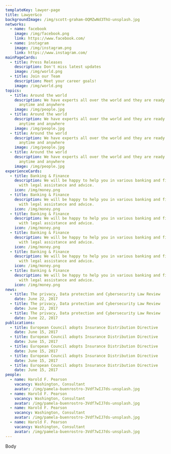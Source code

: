 ```yaml
---
templateKey: lawyer-page
title: Lawyer&co
backgroundImage: /img/scott-graham-OQMZwNd3ThU-unsplash.jpg
networks:
  - name: facebook
    image: /img/facebook.png
    link: https://www.facebook.com/
  - name: instagram
    image: /img/instagram.png
    link: https://www.instagram.com/
mainPageCards:
  - title: Press Releases
    description: Don't miss latest updates
    image: /img/world.png
  - title: Join our Team
    description: Meet your career goals!
    image: /img/world.png
topics:
  - title: Around the world
    description: We have experts all over the world and they are ready to help you
      anytime and anywhere
    image: /img/people.jpg
  - title: Around the world
    description: We have experts all over the world and they are ready to help you
      anytime and anywhere
    image: /img/people.jpg
  - title: Around the world
    description: We have experts all over the world and they are ready to help you
      anytime and anywhere
    image: /img/people.jpg
  - title: Around the world
    description: We have experts all over the world and they are ready to help you
      anytime and anywhere
    image: /img/people.jpg
experienceCards:
  - title: Banking & Finance
    description: We will be happy to help you in various banking and finance issues
      with legal assistance and advice.
    icon: /img/money.png
  - title: Banking & Finance
    description: We will be happy to help you in various banking and finance issues
      with legal assistance and advice.
    icon: /img/money.png
  - title: Banking & Finance
    description: We will be happy to help you in various banking and finance issues
      with legal assistance and advice.
    icon: /img/money.png
  - title: Banking & Finance
    description: We will be happy to help you in various banking and finance issues
      with legal assistance and advice.
    icon: /img/money.png
  - title: Banking & Finance
    description: We will be happy to help you in various banking and finance issues
      with legal assistance and advice.
    icon: /img/money.png
  - title: Banking & Finance
    description: We will be happy to help you in various banking and finance issues
      with legal assistance and advice.
    icon: /img/money.png
news:
  - title: The privacy, Data protection and Cybersecurity Law Review
    date: June 22, 2017
  - title: The privacy, Data protection and Cybersecurity Law Review
    date: June 22, 2017
  - title: The privacy, Data protection and Cybersecurity Law Review
    date: June 22, 2017
publications:
  - title: European Council adopts Insurance Distribution Directive
    date: June 15, 2017
  - title: European Council adopts Insurance Distribution Directive
    date: June 15, 2017
  - title: European Council adopts Insurance Distribution Directive
    date: June 15, 2017
  - title: European Council adopts Insurance Distribution Directive
    date: June 15, 2017
  - title: European Council adopts Insurance Distribution Directive
    date: June 15, 2017
people:
  - name: Harold F. Pearson
    vacancy: Washington, Consultant
    avatar: /img/pamela-buenrostro-3Vdf7wIJ7ds-unsplash.jpg
  - name: Harold F. Pearson
    vacancy: Washington, Consultant
    avatar: /img/pamela-buenrostro-3Vdf7wIJ7ds-unsplash.jpg
  - name: Harold F. Pearson
    vacancy: Washington, Consultant
    avatar: /img/pamela-buenrostro-3Vdf7wIJ7ds-unsplash.jpg
  - name: Harold F. Pearson
    vacancy: Washington, Consultant
    avatar: /img/pamela-buenrostro-3Vdf7wIJ7ds-unsplash.jpg
---
```

Body